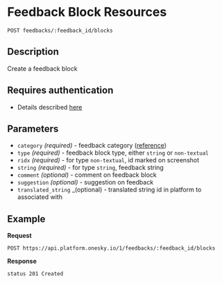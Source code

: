 # Feedback Block Resources
    POST feedbacks/:feedback_id/blocks

## Description
Create a feedback block

## Requires authentication
- Details described [here](/README.md#authentication)

## Parameters
- `category` _(required)_ - feedback category ([reference](/reference/feedbacks/blocks/category.md))
- `type` _(required)_ - feedback block type, either `string` or `non-textual`
- `ridx` _(required)_ - for type `non-textual`, id marked on screenshot
- `string` _(required)_ - for type `string`, feedback string
- `comment` _(optional)_ - comment on feedback block
- `suggestion` _(optional)_ - suggestion on feedback
- `translated_string` _(optional) - translated string id in platform to associated with

## Example
**Request**

    POST https://api.platform.onesky.io/1/feedbacks/:feedback_id/blocks

**Response**
```
status 201 Created
```